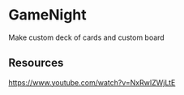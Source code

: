 # GameNight

Make custom deck of cards and custom board

## Resources

https://www.youtube.com/watch?v=NxRwIZWjLtE
